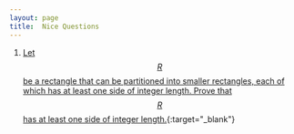 ```yaml
---
layout: page
title:	Nice Questions
---
```


<!-- <script type="text/javascript" async src="https://cdnjs.cloudflare.com/ajax/libs/mathjax/2.7.5/latest.js?config=TeX-MML-AM_CHTML" async></script> -->
<!-- hi -->

1. [Let $$R$$ be a rectangle that can be partitioned into smaller rectangles, each of which has at least one side of integer length. Prove that $$R$$ has at least one side of integer length.](rect-part.md){:target="_blank"}